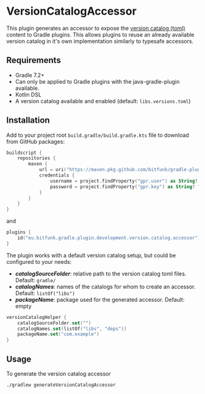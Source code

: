 # VersionCatalogAccessor

This plugin generates an accessor to expose the [version catalog (toml)](https://docs.gradle.org/current/userguide/platforms.html) content to Gradle plugins. This allows plugins to reuse an already available version catalog in it's own implementation similarly to typesafe accessors.

## Requirements

- Gradle 7.2+
- Can only be applied to Gradle plugins with the java-gradle-plugin available.
- Kotlin DSL
- A version catalog available and enabled (default: `libs.versions.toml`)

## Installation

Add to your project root `build.gradle/build.gradle.kts` file to download from GitHub packages:

```kotlin
buildscript {
    repositories {
        maven {
            url = uri("https://maven.pkg.github.com/bitfunk/gradle-plugins")
            credentials {
                username = project.findProperty("gpr.user") as String? ?: System.getenv("PACKAGE_REGISTRY_USERNAME")
                password = project.findProperty("gpr.key") as String? ?: System.getenv("PACKAGE_REGISTRY_TOKEN")
            }
        }
    }
}
```

and

```kotlin
plugins {
    id("eu.bitfunk.gradle.plugin.development.version.catalog.accessor")
}
```

The plugin works with a default version catalog setup, but could be configured to your needs:

- **_catalogSourceFolder_**: relative path to the version catalog toml files. Default: `gradle/`
- **_catalogNames_**: names of the catalogs for whom to create an accessor. Default: `listOf("libs")`
- **_packageName_**: package used for the generated accessor. Default: empty

```kotlin
versionCatalogHelper {
    catalogSourceFolder.set("")
    catalogNames.set(listOf("libs", "deps"))
    packageName.set("com.example")
}
```

## Usage

To generate the version catalog accessor

```bash
./gradlew generateVersionCatalogAccessor
```
